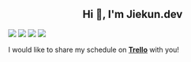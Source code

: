 <h2 align="center">Hi 👋, I'm Jiekun.dev</h1>

![](https://img.shields.io/badge/wechat-EntryTask-brightgreen) [![](https://img.shields.io/badge/scheduler-trello-blueviolet)](https://trello.com/b/7Yru9uvH) ![](https://img.shields.io/badge/language-Go-informational) [![](https://img.shields.io/badge/Kubernetes-PRs-blue)](https://prow.k8s.io/pr?query=is%3Apr%20author%3Ajiekun)

I would like to share my schedule on [**Trello**](https://trello.com/b/7Yru9uvH) with you!
